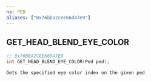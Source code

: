 ```yaml
---
ns: PED
aliases: ["0x76bba2cee66d47e9"]
---
```

## GET_HEAD_BLEND_EYE_COLOR

```c
// 0x76BBA2CEE66D47E9
int GET_HEAD_BLEND_EYE_COLOR(Ped ped);
```

```
Gets the specified eye color index on the given ped
```
